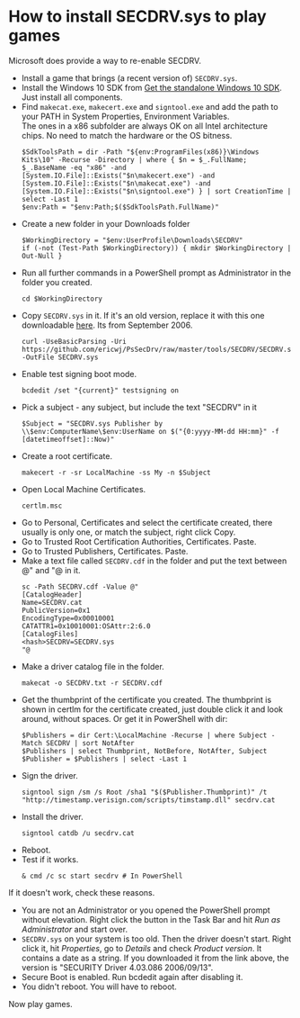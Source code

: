 # How to install SECDRV.sys to play games
Microsoft does provide a way to re-enable SECDRV.

* Install a game that brings (a recent version of) `SECDRV.sys`.
* Install the Windows 10 SDK from [Get the standalone Windows 10 SDK](https://developer.microsoft.com/en-us/windows/downloads/windows-10-sdk).  
Just install all components.
* Find `makecat.exe`, `makecert.exe` and `signtool.exe` and add the path to your PATH in System Properties, Environment Variables.  
The ones in a x86 subfolder are always OK on all Intel architecture chips. No need to match the hardware or the OS bitness.  
  ```
  $SdkToolsPath = dir -Path "${env:ProgramFiles(x86)}\Windows Kits\10" -Recurse -Directory | where { $n = $_.FullName; $_.BaseName -eq "x86" -and [System.IO.File]::Exists("$n\makecert.exe") -and [System.IO.File]::Exists("$n\makecat.exe") -and [System.IO.File]::Exists("$n\signtool.exe") } | sort CreationTime | select -Last 1
  $env:Path = "$env:Path;$($SdkToolsPath.FullName)"
  ```
* Create a new folder in your Downloads folder
  ```
  $WorkingDirectory = "$env:UserProfile\Downloads\SECDRV"
  if (-not (Test-Path $WorkingDirectory)) { mkdir $WorkingDirectory | Out-Null }
  ```
* Run all further commands in a PowerShell prompt as Administrator in the folder you created.
  ```
  cd $WorkingDirectory
  ```
* Copy `SECDRV.sys` in it. If it's an old version, replace it with this one downloadable [here](https://github.com/ericwj/PsSecDrv/raw/master/tools/SECDRV/SECDRV.sys). Its from September 2006.
  ```
  curl -UseBasicParsing -Uri https://github.com/ericwj/PsSecDrv/raw/master/tools/SECDRV/SECDRV.sys -OutFile SECDRV.sys
  ```
* Enable test signing boot mode.  
  ```
  bcdedit /set "{current}" testsigning on
  ```
* Pick a subject - any subject, but include the text "SECDRV" in it
  ```
  $Subject = "SECDRV.sys Publisher by \\$env:ComputerName\$env:UserName on $("{0:yyyy-MM-dd HH:mm}" -f [datetimeoffset]::Now)"
  ```
* Create a root certificate.  
  ```
  makecert -r -sr LocalMachine -ss My -n $Subject
  ```
* Open Local Machine Certificates.  
  ```
  certlm.msc
  ```
* Go to Personal, Certificates and select the certificate created, there usually is only one, or match the subject, right click Copy.
* Go to Trusted Root Certification Authorities, Certificates. Paste.
* Go to Trusted Publishers, Certificates. Paste.
* Make a text file called `SECDRV.cdf` in the folder and put the text between @" and "@ in it.
  ```
  sc -Path SECDRV.cdf -Value @"
  [CatalogHeader]
  Name=SECDRV.cat
  PublicVersion=0x1
  EncodingType=0x00010001
  CATATTR1=0x10010001:OSAttr:2:6.0
  [CatalogFiles]
  <hash>SECDRV=SECDRV.sys
  "@
  ```
* Make a driver catalog file in the folder.  
  ```
  makecat -o SECDRV.txt -r SECDRV.cdf
  ```
* Get the thumbprint of the certificate you created. The thumbprint is shown in certlm for the certificate created, just double click it and look around, without spaces. Or get it in PowerShell with dir:
  ```PS
  $Publishers = dir Cert:\LocalMachine -Recurse | where Subject -Match SECDRV | sort NotAfter
  $Publishers | select Thumbprint, NotBefore, NotAfter, Subject
  $Publisher = $Publishers | select -Last 1
  ```
* Sign the driver.  
  ```
  signtool sign /sm /s Root /sha1 "$($Publisher.Thumbprint)" /t "http://timestamp.verisign.com/scripts/timstamp.dll" secdrv.cat
  ```
* Install the driver.
  ```
  signtool catdb /u secdrv.cat
  ```
* Reboot.
* Test if it works.
  ```
  & cmd /c sc start secdrv # In PowerShell
  ```

If it doesn't work, check these reasons.
* You are not an Administrator or you opened the PowerShell prompt without elevation. Right click the button in the Task Bar and hit *Run as Administrator* and start over.
* `SECDRV.sys` on your system is too old. Then the driver doesn't start. Right click it, hit *Properties*, go to *Details* and check *Product version*. It contains a date as a string. If you downloaded it from the link above, the version is "SECURITY Driver 4.03.086 2006/09/13".
* Secure Boot is enabled. Run bcdedit again after disabling it.
* You didn't reboot. You will have to reboot.

Now play games.
